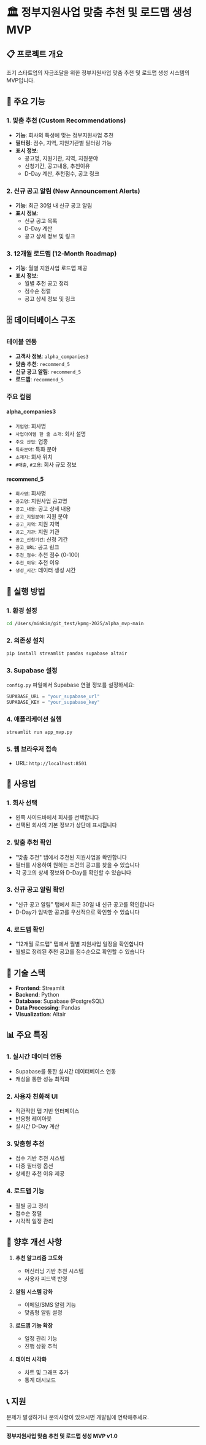 # 🏛️ 정부지원사업 맞춤 추천 및 로드맵 생성 MVP

## 📋 프로젝트 개요

초기 스타트업의 자금조달을 위한 정부지원사업 맞춤 추천 및 로드맵 생성 시스템의 MVP입니다.

## 🎯 주요 기능

### 1. 맞춤 추천 (Custom Recommendations)
- **기능**: 회사의 특성에 맞는 정부지원사업 추천
- **필터링**: 점수, 지역, 지원기관별 필터링 가능
- **표시 정보**: 
  - 공고명, 지원기관, 지역, 지원분야
  - 신청기간, 공고내용, 추천이유
  - D-Day 계산, 추천점수, 공고 링크

### 2. 신규 공고 알림 (New Announcement Alerts)
- **기능**: 최근 30일 내 신규 공고 알림
- **표시 정보**:
  - 신규 공고 목록
  - D-Day 계산
  - 공고 상세 정보 및 링크

### 3. 12개월 로드맵 (12-Month Roadmap)
- **기능**: 월별 지원사업 로드맵 제공
- **표시 정보**:
  - 월별 추천 공고 정리
  - 점수순 정렬
  - 공고 상세 정보 및 링크

## 🗄️ 데이터베이스 구조

### 테이블 연동
- **고객사 정보**: `alpha_companies3`
- **맞춤 추천**: `recommend_5`
- **신규 공고 알림**: `recommend_5`
- **로드맵**: `recommend_5`

### 주요 컬럼
#### alpha_companies3
- `기업명`: 회사명
- `사업아이템 한 줄 소개`: 회사 설명
- `주요 산업`: 업종
- `특화분야`: 특화 분야
- `소재지`: 회사 위치
- `#매출`, `#고용`: 회사 규모 정보

#### recommend_5
- `회사명`: 회사명
- `공고명`: 지원사업 공고명
- `공고_내용`: 공고 상세 내용
- `공고_지원분야`: 지원 분야
- `공고_지역`: 지원 지역
- `공고_기관`: 지원 기관
- `공고_신청기간`: 신청 기간
- `공고_URL`: 공고 링크
- `추천_점수`: 추천 점수 (0-100)
- `추천_이유`: 추천 이유
- `생성_시간`: 데이터 생성 시간

## 🚀 실행 방법

### 1. 환경 설정
```bash
cd /Users/minkim/git_test/kpmg-2025/alpha_mvp-main
```

### 2. 의존성 설치
```bash
pip install streamlit pandas supabase altair
```

### 3. Supabase 설정
`config.py` 파일에서 Supabase 연결 정보를 설정하세요:
```python
SUPABASE_URL = "your_supabase_url"
SUPABASE_KEY = "your_supabase_key"
```

### 4. 애플리케이션 실행
```bash
streamlit run app_mvp.py
```

### 5. 웹 브라우저 접속
- URL: `http://localhost:8501`

## 📱 사용법

### 1. 회사 선택
- 왼쪽 사이드바에서 회사를 선택합니다
- 선택된 회사의 기본 정보가 상단에 표시됩니다

### 2. 맞춤 추천 확인
- "맞춤 추천" 탭에서 추천된 지원사업을 확인합니다
- 필터를 사용하여 원하는 조건의 공고를 찾을 수 있습니다
- 각 공고의 상세 정보와 D-Day를 확인할 수 있습니다

### 3. 신규 공고 알림 확인
- "신규 공고 알림" 탭에서 최근 30일 내 신규 공고를 확인합니다
- D-Day가 임박한 공고를 우선적으로 확인할 수 있습니다

### 4. 로드맵 확인
- "12개월 로드맵" 탭에서 월별 지원사업 일정을 확인합니다
- 월별로 정리된 추천 공고를 점수순으로 확인할 수 있습니다

## 🔧 기술 스택

- **Frontend**: Streamlit
- **Backend**: Python
- **Database**: Supabase (PostgreSQL)
- **Data Processing**: Pandas
- **Visualization**: Altair

## 📊 주요 특징

### 1. 실시간 데이터 연동
- Supabase를 통한 실시간 데이터베이스 연동
- 캐싱을 통한 성능 최적화

### 2. 사용자 친화적 UI
- 직관적인 탭 기반 인터페이스
- 반응형 레이아웃
- 실시간 D-Day 계산

### 3. 맞춤형 추천
- 점수 기반 추천 시스템
- 다중 필터링 옵션
- 상세한 추천 이유 제공

### 4. 로드맵 기능
- 월별 공고 정리
- 점수순 정렬
- 시각적 일정 관리

## 🎯 향후 개선 사항

1. **추천 알고리즘 고도화**
   - 머신러닝 기반 추천 시스템
   - 사용자 피드백 반영

2. **알림 시스템 강화**
   - 이메일/SMS 알림 기능
   - 맞춤형 알림 설정

3. **로드맵 기능 확장**
   - 일정 관리 기능
   - 진행 상황 추적

4. **데이터 시각화**
   - 차트 및 그래프 추가
   - 통계 대시보드

## 📞 지원

문제가 발생하거나 문의사항이 있으시면 개발팀에 연락해주세요.

---

**정부지원사업 맞춤 추천 및 로드맵 생성 MVP v1.0**
